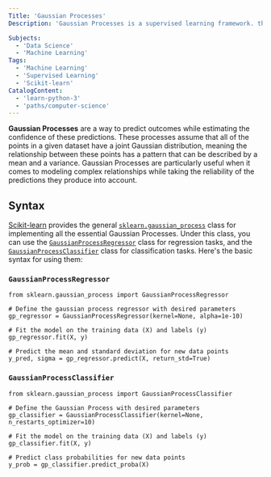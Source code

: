 ```yaml
---
Title: 'Gaussian Processes'
Description: 'Gaussian Processes is a supervised learning framework. that predicts outcomes as distributions, assuming that any set of input points follows a joint Gaussian distribution.'

Subjects:
  - 'Data Science'
  - 'Machine Learning'
Tags:
  - 'Machine Learning'
  - 'Supervised Learning'
  - 'Scikit-learn'
CatalogContent:
  - 'learn-python-3'
  - 'paths/computer-science'
---
```


**Gaussian Processes** are a way to predict outcomes while estimating the confidence of these predictions. These processes assume that all of the points in a given dataset have a joint Gaussian distribution, meaning the relationship between these points has a pattern that can be described by a mean and a variance. Gaussian Processes are particularly useful when it comes to modeling complex relationships while taking the reliability of the predictions they produce into account.

## Syntax

[Scikit-learn](https://www.codecademy.com/resources/docs/sklearn) provides the general [`sklearn.gaussian_process`](https://scikit-learn.org/stable/modules/gaussian_process.html) class for implementing all the essential Gaussian Processes. 
Under this class, you can use the [`GaussianProcessRegressor`](https://scikit-learn.org/stable/modules/generated/sklearn.gaussian_process.GaussianProcessRegressor.html#sklearn.gaussian_process.GaussianProcessRegressor) class for regression tasks, and the [`GaussianProcessClassifier`](https://scikit-learn.org/stable/modules/generated/sklearn.gaussian_process.GaussianProcessClassifier.html#sklearn.gaussian_process.GaussianProcessClassifier) class for classification tasks. Here's the basic syntax for using them:

### `GaussianProcessRegressor`

```pseudo
from sklearn.gaussian_process import GaussianProcessRegressor

# Define the gaussian process regressor with desired parameters
gp_regressor = GaussianProcessRegressor(kernel=None, alpha=1e-10)

# Fit the model on the training data (X) and labels (y)
gp_regressor.fit(X, y)

# Predict the mean and standard deviation for new data points
y_pred, sigma = gp_regressor.predict(X, return_std=True)

```

### `GaussianProcessClassifier` 

```pseudo
from sklearn.gaussian_process import GaussianProcessClassifier

# Define the Gaussian Process with desired parameters
gp_classifier = GaussianProcessClassifier(kernel=None, n_restarts_optimizer=10)

# Fit the model on the training data (X) and labels (y)
gp_classifier.fit(X, y)

# Predict class probabilities for new data points
y_prob = gp_classifier.predict_proba(X)


```

